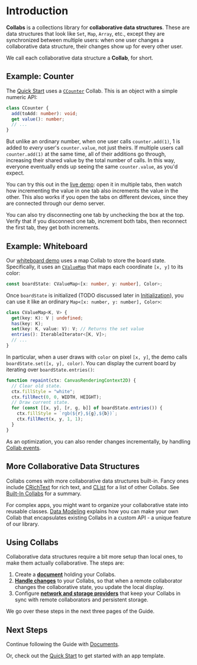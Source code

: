 # Introduction

**Collabs** is a collections library for **collaborative data structures**. These are data structures that look like `Set`, `Map`, `Array`, etc., except they are synchronized between multiple users: when one user changes a collaborative data structure, their changes show up for every other user.

We call each collaborative data structure a **Collab**, for short.

## Example: Counter

The [Quick Start](../quick_start.html) uses a [`CCounter`](../api/collabs/classes/CCounter.html) Collab. This is an object with a simple numeric API:

```ts
class CCounter {
  add(toAdd: number): void;
  get value(): number;
  // ...
}
```

But unlike an ordinary number, when one user calls `counter.add(1)`, 1 is added to _every_ user's `counter.value`, not just theirs. If multiple users call `counter.add(1)` at the same time, all of their additions go through, increasing their shared value by the total number of calls. In this way, everyone eventually ends up seeing the same `counter.value`, as you'd expect.

You can try this out in the [live demo](https://collabs-demos.herokuapp.com/counter/): open it in multiple tabs, then watch how incrementing the value in one tab also increments the value in the other. This also works if you open the tabs on different devices, since they are connected through our demo server.

You can also try disconnecting one tab by unchecking the box at the top. Verify that if you disconnect one tab, increment both tabs, then reconnect the first tab, they get both increments.

## Example: Whiteboard

Our [whiteboard demo](https://collabs-demos.herokuapp.com/whiteboard/) uses a map Collab to store the board state. Specifically, it uses an [`CValueMap`](../api/collabs/classes/CValueMap.html) that maps each coordinate `[x, y]` to its color:

```ts
const boardState: CValueMap<[x: number, y: number], Color>;
```

Once `boardState` is initialized (TODO discussed later in [Initialization](./initialization.html)), you can use it like an ordinary `Map<[x: number, y: number], Color>`:

```ts
class CValueMap<K, V> {
  get(key: K): V | undefined;
  has(key: K);
  set(key: K, value: V): V; // Returns the set value
  entries(): IterableIterator<[K, V]>;
  // ...
}
```

In particular, when a user draws with `color` on pixel `[x, y]`, the demo calls `boardState.set([x, y], color)`. You can display the current board by iterating over `boardState.entries()`:

```ts
function repaint(ctx: CanvasRenderingContext2D) {
  // Clear old state.
  ctx.fillStyle = "white";
  ctx.fillRect(0, 0, WIDTH, HEIGHT);
  // Draw current state.
  for (const [[x, y], [r, g, b]] of boardState.entries()) {
    ctx.fillStyle = `rgb(${r},${g},${b})`;
    ctx.fillRect(x, y, 1, 1);
  }
}
```

As an optimization, you can also render changes incrementally, by handling [Collab events](./handling_changes.html#collab-events).

## More Collaborative Data Structures

Collabs comes with more collaborative data structures built-in. Fancy ones include [CRichText](TODO) for rich text, and [CList](TODO) for a list of other Collabs. See [Built-In Collabs](./built_in_collabs.html) for a summary.

For complex apps, you might want to organize your collaborative state into reusable classes. [Data Modeling](./data_modeling) explains how you can make your own Collab that encapsulates existing Collabs in a custom API - a unique feature of our library.

## Using Collabs

Collaborative data structures require a bit more setup than local ones, to make them actually collaborative. The steps are:

1. Create a [**document**](./documents.html) holding your Collabs.
2. [**Handle changes**](./handling_changes.html) to your Collabs, so that when a remote collaborator changes the collaborative state, you update the local display.
3. Configure [**network and storage providers**](./providers.html) that keep your Collabs in sync with remote collaborators and persistent storage.

We go over these steps in the next three pages of the Guide.

## Next Steps

Continue following the Guide with [Documents](./documents.html).

Or, check out the [Quick Start](../quick_start.html) to get started with an app template.

